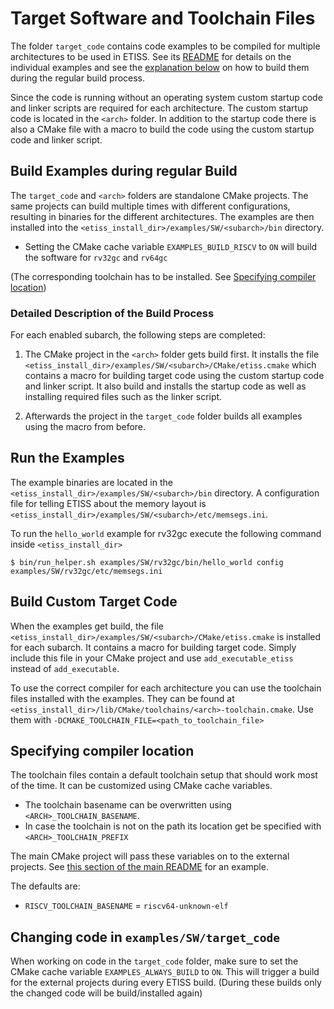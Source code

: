# Target Software and Toolchain Files

The folder `target_code` contains code examples to be compiled for multiple architectures to be used in ETISS.
See its [README](target_code/README.md) for details on the individual examples
and see the [explanation below](#build-examples-during-regular-build-process) on how to build them during the regular build process.

Since the code is running without an operating system custom startup code and linker scripts are required for each architecture.
The custom startup code is located in the `<arch>` folder.
In addition to the startup code there is also a CMake file with a macro to build the code using the custom startup code and linker script.

## Build Examples during regular Build

The `target_code` and `<arch>` folders are standalone CMake projects.
The same projects can build multiple times with different configurations, resulting in binaries for the different architectures.
The examples  are then installed into the `<etiss_install_dir>/examples/SW/<subarch>/bin` directory.

- Setting the CMake cache variable `EXAMPLES_BUILD_RISCV` to `ON` will build the software for `rv32gc` and `rv64gc`
 
(The corresponding toolchain has to be installed. See [Specifying compiler location](#specifying-compiler-location))

### Detailed Description of the Build Process

For each enabled subarch, the following steps are completed:

1.  The CMake project in the `<arch>` folder gets build first.
    It installs the file `<etiss_install_dir>/examples/SW/<subarch>/CMake/etiss.cmake`
    which contains a macro for building target code using the custom startup code and linker script.
    It also build and installs the startup code as well as installing required files such as the linker script.

2.  Afterwards the project in the `target_code` folder builds all examples using the macro from before.

## Run the Examples

The example binaries are located in the `<etiss_install_dir>/examples/SW/<subarch>/bin` directory.
A configuration file for telling ETISS about the memory layout is `<etiss_install_dir>/examples/SW/<subarch>/etc/memsegs.ini`.

To run the `hello_world` example for rv32gc execute the following command inside `<etiss_install_dir>`

    $ bin/run_helper.sh examples/SW/rv32gc/bin/hello_world config examples/SW/rv32gc/etc/memsegs.ini

## Build Custom Target Code

When the examples get build, the file `<etiss_install_dir>/examples/SW/<subarch>/CMake/etiss.cmake` is installed for each subarch. It contains a macro for building target code. Simply include this file in your CMake project and use `add_executable_etiss` instead of `add_executable`. 

To use the correct compiler for each architecture you can use the toolchain files installed with the examples. They can be found at `<etiss_install_dir>/lib/CMake/toolchains/<arch>-toolchain.cmake`. Use them with `-DCMAKE_TOOLCHAIN_FILE=<path_to_toolchain_file>`

## Specifying compiler location

The toolchain files contain a default toolchain setup that should work most of the time.
It can be customized using CMake cache variables.

- The toolchain basename can be overwritten using `<ARCH>_TOOLCHAIN_BASENAME`.
- In case the toolchain is not on the path its location get be specified with `<ARCH>_TOOLCHAIN_PREFIX`

The main CMake project will pass these variables on to the external projects.
See [this section of the main README](../../README.md#example-target-software) for an example.

The defaults are:
- `RISCV_TOOLCHAIN_BASENAME` = `riscv64-unknown-elf`

## Changing code in `examples/SW/target_code`

When working on code in the `target_code` folder, make sure to set the CMake cache variable `EXAMPLES_ALWAYS_BUILD` to `ON`.
This will trigger a build for the external projects during every ETISS build.
(During these builds only the changed code will be build/installed again)

